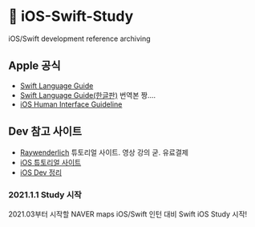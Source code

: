 #  iOS-Swift-Study
iOS/Swift development reference archiving


## Apple 공식
- [Swift Language Guide](https://jusung.gitbook.io/the-swift-language-guide/)
- [Swift Language Guide(한글판)](https://jusung.gitbook.io/the-swift-language-guide/)
  번역본 짱....
- [iOS Human Interface Guideline](https://developer.apple.com/design/human-interface-guidelines/ios/overview/themes/)

## Dev 참고 사이트

- [Raywenderlich](https://www.raywenderlich.com/ios/videos)
  튜토리얼 사이트. 영상 강의 굳. 유료결제
- [iOS 튜토리얼 사이트](https://www.ioscreator.com/)
- [iOS Dev 정리](https://github.com/giftbott/iOSDevLinks)


### 2021.1.1 Study 시작
2021.03부터 시작할 NAVER maps iOS/Swift 인턴 대비 Swift iOS Study 시작!
